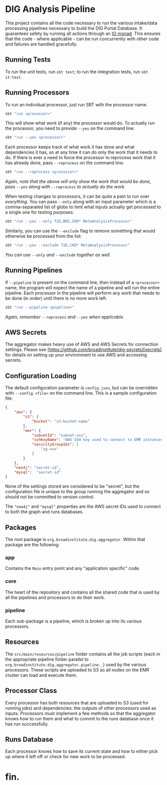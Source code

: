 # DIG Analysis Pipeline

This project contains all the code necessary to run the various intake/data processing pipelines necessary to build the DIG Portal Database. It guarantees safety by running all actions through an [IO monad][io]. This ensures that the code - where applicable - can be run concurrently with other code and failures are handled gracefully.

## Running Tests

To run the unit tests, run `sbt test`; to run the integration tests, run `sbt it:test`.

## Running Processors

To run an individual processor, just run SBT with the processor name.

```bash
sbt "run <processor>"
```

This will show what work (if any) the processor would do. To actually run the processor, you need to provide `--yes` on the command line:

```bash
sbt "run --yes <processor>"
```

Each processor keeps track of what work it has done and what dependencies it has, so at any time it can do only the work that it needs to do. If there is ever a need to force the processor to reprocess work that it has already done, pass `--reprocess` on the command line:

```bash
sbt "run --reprocess <processor>"
```

_Again, note that the above will only show the work that would be done, pass `--yes` along with `--reprocess` to actually do the work._

When testing changes to processors, it can be quite a pain to run over _everything_. You can pass `--only` along with an input parameter which is a comma-separated list of globs to limit what inputs actually get processed to a single one for testing purposes:

```bash
sbt "run --yes --only T2D,BMI,CKD* MetaAnalysisProcessor"
```

Similarly, you can use the `--exclude` flag to remove something that would otherwise be processed from the list:

```bash
sbt "run --yes --exclude T2D,CKD* MetaAnalysisProcessor"
```

_You can use `--only` and `--exclude` together as well._

## Running Pipelines

If `--pipeline` is present on the command line, then instead of a `<processor>` name, the program will expect the name of a pipeline and will run the entire pipeline. Each processor in the pipeline will perform any work that needs to be done (in order) until there is no more work left.

```bash
sbt "run --pipeline <pipeline>"
```

_Again, remember `--reprocess` and `--yes` when applicable._

## AWS Secrets

The aggregator makes heavy use of AWS and AWS Secrets for connection settings. Please see [https://github.com/broadinstitute/dig-secrets][secrets] for details on setting up your environment to use AWS and accessing secrets.

## Configuration Loading

The default configuration parameter is `config.json`, but can be overridden with `--config <file>` on the command line. This is a sample configuration file:

```json
{
    "aws": {
        "s3": {
            "bucket": "s3-bucket-name"
        },
        "emr": {
            "subnetId": "subnet-xxx",
            "sshKeyName": "AWS SSH key used to connect to EMR instances",
            "securityGroupIds": [
                "sg-xxx"
            ]
        }
    },
    "neo4j": "secret-id",
    "mysql":  "secret-id"
}
```

None of the settings stored are considered to be "secret", but the configuration file is unique to the group running the aggregator and so should not be committed to version control.

The `"neo4j"` and `"mysql"` properties are the AWS secret IDs used to connect to both the graph and runs databases.

## Packages

The root package is `org.broadinstitute.dig.aggregator`. Within that package are the following:

### app

Contains the `Main` entry point and any "application specific" code.

### core

The heart of the repository and contains all the shared code that is used by all the pipelines and processors to do their work.

### pipeline

Each sub-package is a pipeline, which is broken up into its various processors.

## Resources

The `src/main/resources/pipeline` folder contains all the job scripts (each in the appropriate pipeline folder parallel to `org.broadinstitute.dig.aggregator.pipeline._`) used by the various processors. These scripts are uploaded to S3 so all nodes on the EMR cluster can load and execute them.

## Processor Class

Every processor has both resources that are uploaded to S3 (used for running jobs) and dependencies: the outputs of other processors used as inputs. Processors _must_ implement a few methods so that the aggregator knows how to run them and what to commit to the runs database once it has run successfully.

## Runs Database

Each processor knows how to save its current state and how to either pick up where it left off or check for new work to be processed.

# fin.

[scala]: https://scala-lang.org/
[io]: https://typelevel.org/cats-effect/datatypes/io.html
[aws]: https://aws.amazon.com/
[kafka]: https://kafka.apache.org/
[hadoop]: https://hadoop.apache.org/
[crud]: https://en.wikipedia.org/wiki/Create,_read,_update_and_delete
[mr]: https://hadoop.apache.org/docs/r1.2.1/mapred_tutorial.html
[secrets]: https://github.com/broadinstitute/dig-secrets
[s3]: https://aws.amazon.com/s3/
[emr]: https://aws.amazon.com/emr/
[mysql]: https://www.mysql.com/
[doobie]: https://tpolecat.github.io/doobie/
[spark]: http://spark.apache.org/
[pig]: http://pig.apache.org/
[mr]: https://hadoop.apache.org/docs/current/hadoop-mapreduce-client/hadoop-mapreduce-client-core/MapReduceTutorial.html
[neo4j]: https://neo4j.com
